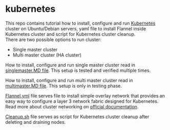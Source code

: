 # kubernetes

This repo contains tutorial how to install, configure and run [Kubernetes](https://kubernetes.io/) cluster on Ubuntu/Debian servers, yaml file to install Flannel inside Kubernetes cluster and script for Kubernetes cluster cleanup.  
There are two possible options to run cluster:

 - Single master cluster
 - Multi master cluster (HA cluster)

How to install, configure and run single master cluster read in [singlemaster.MD file](./singlemaster.MD). This setup is tested and verified multiple times.  

How to install, configure and run multi master cluster read in [multimaster.MD file](./multiemaster.MD). This setup is only in testing phase.  

[Flannel.yml](./flannel.yml) file serves file to install simple overlay network that provides an easy way to configure a layer 3 network fabric designed for Kubernetes. Read more about cluster networking on [official documentation](https://kubernetes.io/docs/concepts/cluster-administration/networking/).

[Cleanup.sh](./cleanup.sh) file serves as script for Kubernetes cluster cleanup after deleting and draining nodes.